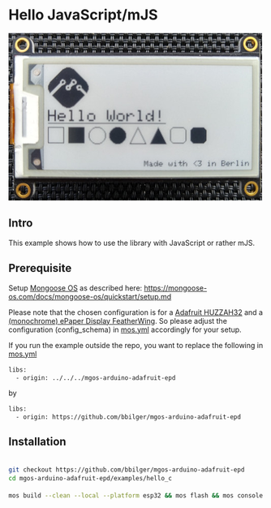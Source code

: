 # Hello JavaScript/mJS

![](../../alien/assets/example.jpg)

## Intro

This example shows how to use the library with JavaScript or rather mJS.

## Prerequisite

Setup [Mongoose OS](https://mongoose-os.com) as described here: https://mongoose-os.com/docs/mongoose-os/quickstart/setup.md

Please note that the chosen configuration is for a [Adafruit HUZZAH32](https://www.adafruit.com/product/3405) and a [(monochrome) ePaper Display FeatherWing](https://www.adafruit.com/product/4195). So please adjust the configuration (config_schema) in [mos.yml](mos.yml) accordingly for your setup.

If you run the example outside the repo, you want to replace the following in [mos.yml](mos.yml)
```
libs:
  - origin: ../../../mgos-arduino-adafruit-epd
```
by
```
libs:
  - origin: https://github.com/bbilger/mgos-arduino-adafruit-epd
```

## Installation

```bash

git checkout https://github.com/bbilger/mgos-arduino-adafruit-epd
cd mgos-arduino-adafruit-epd/examples/hello_c

mos build --clean --local --platform esp32 && mos flash && mos console

```
